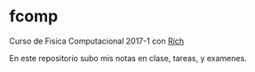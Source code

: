 # fcomp

Curso de Fisica Computacional 2017-1 con [Rich](https://github.com/richmf "Rich")

En este repositorio subo mis notas en clase, tareas, y examenes.

